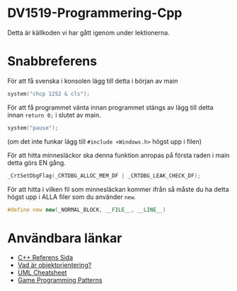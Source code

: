 # DV1519-Programmering-Cpp
Detta är källkoden vi har gått igenom under lektionerna.

# Snabbreferens
För att få svenska i konsolen lägg till detta i början av main
```cpp
system("chcp 1252 & cls");
```
För att få programmet vänta innan programmet stängs av lägg till detta innan `return 0;` i slutet av main.
```cpp
system("pause");
```
(om det inte funkar lägg till `#include <Windows.h>` högst upp i filen)

För att hitta minnesläckor ska denna funktion anropas på första raden i main detta görs EN gång.
```cpp
_CrtSetDbgFlag(_CRTDBG_ALLOC_MEM_DF | _CRTDBG_LEAK_CHECK_DF);
```
För att hitta i vilken fil som minnesläckan kommer ifrån så måste du ha detta högst upp i ALLA filer som du använder `new`.
```cpp
#define new new(_NORMAL_BLOCK, __FILE__, __LINE__)
```

# Användbara länkar
* [C++ Referens Sida](http://en.cppreference.com/)
* [Vad är objektorientering?](http://www.databasteknik.se/webbkursen/oo-grunder/)
* [UML Cheatsheet](http://www.anotherchris.net/wp-content/uploads/2010/01/umlcheatsheet.jpg)
* [Game Programming Patterns](http://gameprogrammingpatterns.com/contents.html)
